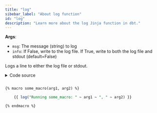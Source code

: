 ```yaml
---
title: "log"
sibebar_label: "About log function"
id: "log"
description: "Learn more about the log Jinja function in dbt."
---
```


__Args__:

 * `msg`: The message (string) to log
 * `info`: If False, write to the log file. If True, write to both the log file and stdout (default=False)

Logs a line to either the log file or stdout.

<details>
	<summary>Code source</summary>
	Refer to <a href="https://github.com/dbt-labs/dbt-core/blob/HEAD/core/dbt/context/base.py#L549-L566">GitHub</a> or the following code as a source: <br /><br />

```python
    def log(msg: str, info: bool = False) -> str: 
        """Logs a line to either the log file or stdout.

        :param msg: The message to log
        :param info: If `False`, write to the log file. If `True`, write to
            both the log file and stdout.

        > macros/my_log_macro.sql

            {% macro some_macro(arg1, arg2) %}
              {{ log("Running some_macro: " ~ arg1 ~ ", " ~ arg2) }}
            {% endmacro %}"
        """
        if info:
            fire_event(JinjaLogInfo(msg=msg, node_info=get_node_info()))
        else:
            fire_event(JinjaLogDebug(msg=msg, node_info=get_node_info()))
        return ""
```
	


</details>

```sql

{% macro some_macro(arg1, arg2) %}

	{{ log("Running some_macro: " ~ arg1 ~ ", " ~ arg2) }}

{% endmacro %}
```
